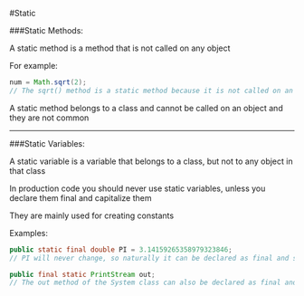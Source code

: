 #Static

###Static Methods:

A static method is a method that is not called on any object

For example:

```java
num = Math.sqrt(2);
// The sqrt() method is a static method because it is not called on an object, it is called from its class
```

A static method belongs to a class and cannot be called on an object and they are not common

***

###Static Variables:

A static variable is a variable that belongs to a class, but not to any object in that class

In production code you should never use static variables, unless you declare them final and capitalize them

They are mainly used for creating constants

Examples:

```java
public static final double PI = 3.14159265358979323846;
// PI will never change, so naturally it can be declared as final and static

public final static PrintStream out;
// The out method of the System class can also be declared as final and static
```
